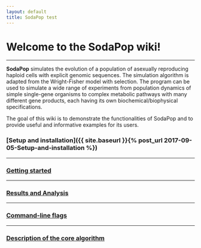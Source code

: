 ```yaml
---
layout: default
title: SodaPop test
---
```


# Welcome to the SodaPop wiki!

***

 **SodaPop** simulates the evolution of a population of asexually reproducing haploid cells with explicit genomic sequences. The simulation algorithm is adapted from the Wright-Fisher model with selection. The program can be used to simulate a wide range of experiments from population dynamics of simple single-gene organisms to complex metabolic pathways with many different gene products, each having its own biochemical/biophysical specifications.

The goal of this wiki is to demonstrate the functionalities of SodaPop and to provide useful and informative examples for its users.


### [Setup and installation]({{ site.baseurl }}{% post_url 2017-09-05-Setup-and-installation %})


***

### [Getting started](2017-09-05-Running-a-basic-simulation.md)

***

### [Results and Analysis](2017-09-05-Results-and-analysis.md)    

***

### [Command-line flags](2017-09-05-Command-line-flags.md)

***

### [Description of the core algorithm](2017-09-05-Description-of-the-core-algorithm.md)

